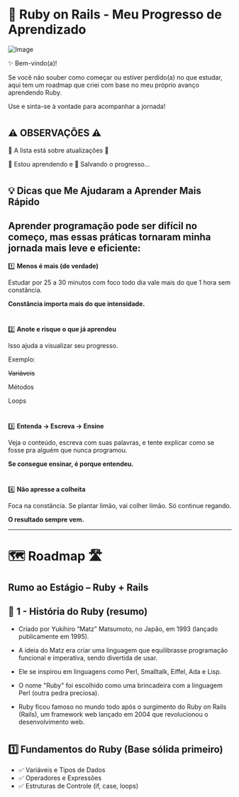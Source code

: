 
# 📖 Ruby on Rails - Meu Progresso de Aprendizado

![Image](https://github.com/user-attachments/assets/c0417d3a-b8cf-4b96-a8f3-26c261a82ec7)

✨ Bem-vindo(a)!

Se você não souber como começar ou estiver perdido(a) no que estudar, aqui tem um roadmap que criei com base no meu próprio avanço aprendendo Ruby.

Use e sinta-se à vontade para acompanhar a jornada!

#

## ⚠️ OBSERVAÇÕES ⚠️
🔄 A lista está sobre atualizações 🔄

🧠 Estou aprendendo e 💾 Salvando o progresso...

#

## 💡 Dicas que Me Ajudaram a Aprender Mais Rápido
## Aprender programação pode ser difícil no começo, mas essas práticas tornaram minha jornada mais leve e eficiente:

1️⃣ **Menos é mais (de verdade)**

Estudar por 25 a 30 minutos com foco todo dia vale mais do que 1 hora sem constância. 

**Constância importa mais do que intensidade.**

#

2️⃣ **Anote e risque o que já aprendeu**

Isso ajuda a visualizar seu progresso.

Exemplo:

~~Variáveis~~

Métodos

Loops

#

3️⃣ **Entenda → Escreva → Ensine**

Veja o conteúdo, escreva com suas palavras, e tente explicar como se fosse pra alguém que nunca programou.

**Se consegue ensinar, é porque entendeu.**

#

4️⃣ **Não apresse a colheita**

Foca na constância. Se plantar limão, vai colher limão. Só continue regando.

**O resultado sempre vem.**

---

# 🗺️ Roadmap 🛣️

## Rumo ao Estágio – Ruby + Rails 

## 📜 1 - História do Ruby (resumo)

  - Criado por Yukihiro “Matz” Matsumoto, no Japão, em 1993 (lançado publicamente em 1995).

  - A ideia do Matz era criar uma linguagem que equilibrasse programação funcional e imperativa, sendo divertida de usar.

  - Ele se inspirou em linguagens como Perl, Smalltalk, Eiffel, Ada e Lisp.

  - O nome "Ruby" foi escolhido como uma brincadeira com a linguagem Perl (outra pedra preciosa).

  - Ruby ficou famoso no mundo todo após o surgimento do Ruby on Rails (Rails), um framework web lançado em 2004 que revolucionou o desenvolvimento web.

#
    
## 1️⃣ Fundamentos do Ruby (Base sólida primeiro)

- ✅ Variáveis e Tipos de Dados
- ✅ Operadores e Expressões
- ✅ Estruturas de Controle (if, case, loops)
  
#
